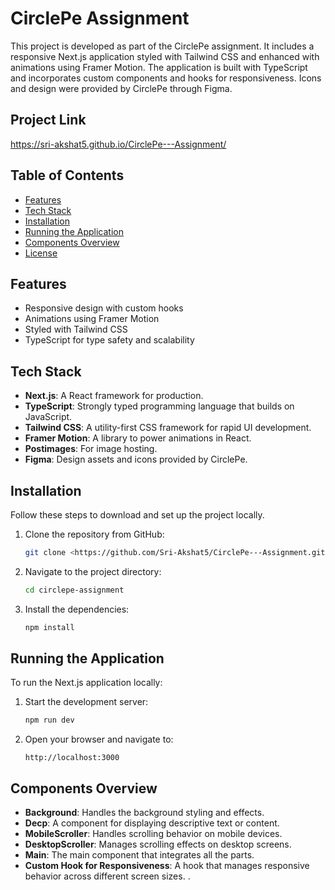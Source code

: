# CirclePe Assignment

This project is developed as part of the CirclePe assignment. It includes a responsive Next.js application styled with Tailwind CSS and enhanced with animations using Framer Motion. The application is built with TypeScript and incorporates custom components and hooks for responsiveness. Icons and design were provided by CirclePe through Figma.

## Project Link
https://sri-akshat5.github.io/CirclePe---Assignment/

## Table of Contents

- [Features](#features)
- [Tech Stack](#tech-stack)
- [Installation](#installation)
- [Running the Application](#running-the-application)
- [Components Overview](#components-overview)
- [License](#license)

## Features

- Responsive design with custom hooks
- Animations using Framer Motion
- Styled with Tailwind CSS
- TypeScript for type safety and scalability

## Tech Stack

- **Next.js**: A React framework for production.
- **TypeScript**: Strongly typed programming language that builds on JavaScript.
- **Tailwind CSS**: A utility-first CSS framework for rapid UI development.
- **Framer Motion**: A library to power animations in React.
- **Postimages**: For image hosting.
- **Figma**: Design assets and icons provided by CirclePe.

## Installation

Follow these steps to download and set up the project locally.

1. Clone the repository from GitHub:

    ```bash
    git clone <https://github.com/Sri-Akshat5/CirclePe---Assignment.git>
    ```

2. Navigate to the project directory:

    ```bash
    cd circlepe-assignment
    ```

3. Install the dependencies:

    ```bash
    npm install
    ```

## Running the Application

To run the Next.js application locally:

1. Start the development server:

    ```bash
    npm run dev
    ```

2. Open your browser and navigate to:

    ```
    http://localhost:3000
    ```

## Components Overview

- **Background**: Handles the background styling and effects.
- **Decp**: A component for displaying descriptive text or content.
- **MobileScroller**: Handles scrolling behavior on mobile devices.
- **DesktopScroller**: Manages scrolling effects on desktop screens.
- **Main**: The main component that integrates all the parts.
- **Custom Hook for Responsiveness**: A hook that manages responsive behavior across different screen sizes.
.
